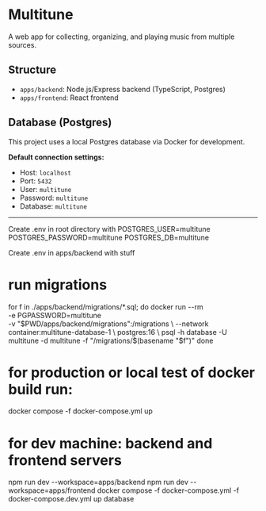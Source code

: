 # Multitune

A  web app for collecting, organizing, and playing music from multiple sources.

## Structure
- `apps/backend`: Node.js/Express backend (TypeScript, Postgres)
- `apps/frontend`: React frontend

## Database (Postgres)

This project uses a local Postgres database via Docker for development.

**Default connection settings:**

- Host: `localhost`
- Port: `5432`
- User: `multitune`
- Password: `multitune`
- Database: `multitune`


---

   Create .env in root directory with
   POSTGRES_USER=multitune
   POSTGRES_PASSWORD=multitune
   POSTGRES_DB=multitune

   Create .env in apps/backend with
   stuff





   # run migrations
   for f in ./apps/backend/migrations/*.sql; do
      docker run --rm \
    -e PGPASSWORD=multitune \
    -v "$PWD/apps/backend/migrations":/migrations \
    --network container:multitune-database-1 \
    postgres:16 \
    psql -h database -U multitune -d multitune -f "/migrations/$(basename "$f")"
   done



   # for production or local test of docker build run:
   docker compose -f docker-compose.yml up

   # for dev machine: backend and frontend servers
   npm run dev --workspace=apps/backend
   npm run dev --workspace=apps/frontend
   docker compose -f docker-compose.yml -f docker-compose.dev.yml up database
